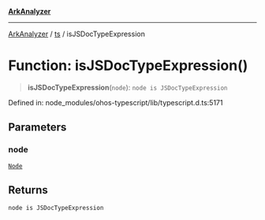 [**ArkAnalyzer**](../../../../README.md)

***

[ArkAnalyzer](../../../../globals.md) / [ts](../README.md) / isJSDocTypeExpression

# Function: isJSDocTypeExpression()

> **isJSDocTypeExpression**(`node`): `node is JSDocTypeExpression`

Defined in: node\_modules/ohos-typescript/lib/typescript.d.ts:5171

## Parameters

### node

[`Node`](../interfaces/Node.md)

## Returns

`node is JSDocTypeExpression`
